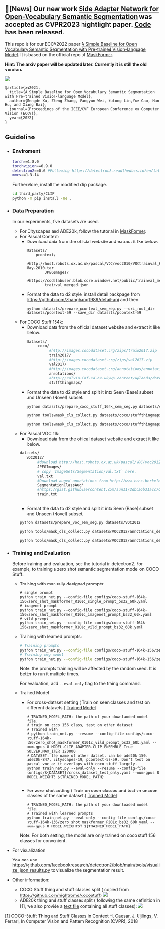 :tada:**[News]** Our new work [Side Adapter Network for Open-Vocabulary Semantic Segmentation](https://arxiv.org/abs/2302.12242) was accepted as CVPR2023 hightlight paper. [Code](https://github.com/MendelXu/SAN) has been released.
----------------------

This repo is for our ECCV2022 paper [A Simple Baseline for Open Vocabulary Semantic Segmentation with Pre-trained Vision-language Model](https://arxiv.org/pdf/2112.14757.pdf). It is based on the official repo of [MaskFormer](https://github.com/facebookresearch/MaskFormer).

**Hint: The arxiv paper will be updated later. Currently it is still the old version.**

![](resources/proposal.png)
```
@article{xu2021,
  title={A Simple Baseline for Open Vocabulary Semantic Segmentation with Pre-trained Vision-language Model},
  author={Mengde Xu, Zheng Zhang, Fangyun Wei, Yutong Lin,Yue Cao, Han Hu, and Xiang Bai},
  journal={Proceedings of the IEEE/CVF European Conference on Computer Vision (ECCV)},
  year={2022}
}
```

## Guideline
- ### Enviroment
     ```bash
     torch==1.8.0
     torchvision==0.9.0
     detectron2==0.6 #Following https://detectron2.readthedocs.io/en/latest/tutorials/install.html to install it and some required packages
     mmcv==1.3.14
     ```
     FurtherMore, install the modified clip package.
     ```bash
     cd third_party/CLIP
     python -m pip install -Ue .
     ```
- ### Data Preparation
  In our experiments, five datasets are used. 
  - For Cityscapes and ADE20k, follow the tutorial in [MaskFormer](https://github.com/facebookresearch/MaskFormer).
  - For Pascal Context:
    - Download data from the official website and extract it like below.
      ```shell
      Datasets/
          pcontext/
              #http://host.robots.ox.ac.uk/pascal/VOC/voc2010/VOCtrainval_03-May-2010.tar
              JPEGImages/
              #https://codalabuser.blob.core.windows.net/public/trainval_merged.json     
              trainval_merged.json 
      ```
    - Format the data to d2 style.
      install detail packpage from https://github.com/zhanghang1989/detail-api and then
      ```shell
      python datasets/prepare_pcontext_sem_seg.py --ori_root_dir datasets/pcontext-59 --save_dir datasets/pcontext-59
      ```
  - For COCO Stuff 164k:
    - Download data from the official dataset website and extract it like below.
       ```bash
       Datasets/
            coco/
                 #http://images.cocodataset.org/zips/train2017.zip
                 train2017/ 
                 #http://images.cocodataset.org/zips/val2017.zip
                 val2017/   
                 #http://images.cocodataset.org/annotations/annotations_trainval2017.zip
                 annotations/ 
                 #http://calvin.inf.ed.ac.uk/wp-content/uploads/data/cocostuffdataset/stuffthingmaps_trainval2017.zip
                 stuffthingmaps/ 
       ```
    - Format the data to d2 style and split it into Seen (Base) subset and Unseen (Novel) subset.
       ```bash
       python datasets/prepare_coco_stuff_164k_sem_seg.py datasets/coco

       python tools/mask_cls_collect.py datasets/coco/stuffthingmaps_detectron2/train2017_base datasets/coco/stuffthingmaps_detectron2/train2017_base_label_count.pkl
     
       python tools/mask_cls_collect.py datasets/coco/stuffthingmaps_detectron2/val2017 datasets/coco/stuffthingmaps_detectron2/val2017_label_count.pkl
       ```   
  - For Pascal VOC 11k:
    - Download data from the offical dataset website and extract it like below.
    ```bash
    datasets/
       VOC2012/
            #download http://host.robots.ox.ac.uk/pascal/VOC/voc2012/VOCtrainval_11-May-2012.tar and extract it here.
            JPEGImages/
            # copy `ImageSets/Segmentation/val.txt` here.
            val.txt
            #Download auged annotations from http://www.eecs.berkeley.edu/Research/Projects/CS/vision/grouping/semantic_contours/benchmark.tgz and convert the original mat file to png format. Or download it from https://www.dropbox.com/s/oeu149j8qtbs1x0/SegmentationClassAug.zip?dl=0 (Provided in https://github.com/DrSleep/tensorflow-deeplab-resnet#evaluation).
            SegmentationClassAug/
            #https://gist.githubusercontent.com/sun11/2dbda6b31acc7c6292d14a872d0c90b7/raw/5f5a5270089239ef2f6b65b1cc55208355b5acca/trainaug.txt
            train.txt
          
    ```
    - Format the data to d2 style and split it into Seen (Base) subset and Unseen (Novel) subset.
    ```bash
    python datasets/prepare_voc_sem_seg.py datasets/VOC2012

    python tools/mask_cls_collect.py datasets/VOC2012/annotations_detectron2/train_base datasets/VOC2012/annotations_detectron2/train_base_label_count.json

    python tools/mask_cls_collect.py datasets/VOC2012/annotations_detectron2/val datasets/VOC2012/annotations_detectron2/val_label_count.json
    ```
- ### Training and Evaluation

  Before training and evaluation, see the tutorial in detectron2. For example, to training a zero shot semantic segmentation model on COCO Stuff:
  
  - Training with manually designed prompts:
    ```
    # single prompt
    python train_net.py --config-file configs/coco-stuff-164k-156/zero_shot_maskformer_R101c_single_prompt_bs32_60k.yaml
    # imagenet prompt
    python train_net.py --config-file configs/coco-stuff-164k-156/zero_shot_maskformer_R101c_imagenet_prompt_bs32_60k.yaml
    # vild prompt
    python train_net.py --config-file configs/coco-stuff-164k-156/zero_shot_maskformer_R101c_vild_prompt_bs32_60k.yaml
    ```
  - Training with learned prompts:
    ```bash
    # Training prompts
    python train_net.py --config-file configs/coco-stuff-164k-156/zero_shot_proposal_classification_learn_prompt_bs32_10k.yaml --num-gpus 8 
    # Training seg model
    python train_net.py --config-file configs/coco-stuff-164k-156/zero_shot_maskformer_R101c_bs32_60k.yaml --num-gpus 8 MODEL.CLIP_ADAPTER.PROMPT_CHECKPOINT ${TRAINED_PROMPTS}
    ```
    Note: the prompts training will be affected by the random seed. It is better to run it multiple times.

    For evaluation, add `--eval-only` flag to the traing command.
  
  - Trained Model
    - For cross-dataset setting ( Train on seen classes and test on different datasets.)
      [Trained Model](https://drive.google.com/file/d/1pb6UeXoMPy5xdEBtFcQYLOBKZt0xufKY/view?usp=sharing)
      
      ```shell
      # TRAINED_MODEL_PATH: the path of your downlaoded model file.
      # train on coco 156 class, test on other dataset
      # Trained with 
      # python train_net.py --resume --config-file configs/coco-stuff-164k-156/zero_shot_maskformer_R101c_vild_prompt_bs32_60k.yaml --num-gpus 8 MODEL.CLIP_ADAPTER.CLIP_ENSEMBLE True SOLVER.MAX_ITER 120000
      # DATASET: the name of other datset, can be ade20k-150, ade20k-847, cityscapes-19, pcontext-59-59. Don't test on pascal voc as it overlaps with coco stuff largely.
      python train_net.py --eval-only --resume --config-file configs/${DATASET}/cross_dataset_test_only.yaml --num-gpus 8 MODEL.WEIGHTS ${TRAINED_MODEL_PATH}
       
      ```
    
    - For zero-shot setting ( Train on seen classes and test on unseen classes of the same dataset.)
      [Trained Model](https://drive.google.com/file/d/1jDmR4fL5Wm0UyMDd5LhsOl6T2RX2X9R5/view?usp=sharing) 
      ```shell
      # TRAINED_MODEL_PATH: the path of your downloaded model file.
      # Trained with learned prompts
      python train_net.py --eval-only --config-file configs/coco-stuff-164k-156/zero_shot_maskformer_R101c_bs32_60k.yaml --num-gpus 8 MODEL.WEIGHTST ${TRAINED_MODEL_PATH}
      ```
    
    Note: For both setting, the model are only trained on coco stuff 156 classes for convenient.
  
- For visualization
  
  You can use https://github.com/facebookresearch/detectron2/blob/main/tools/visualize_json_results.py to visualize the segmentation result.
- Other information:
    - COCO Stuff thing and stuff classes split ( copied from https://github.com/nightrome/cocostuff)
        ![](resources/coco_thing_stuff.png)
    - ADE20k thing and stuff classes split ( following the same definition in [1], we also provide a [text file](resources/ade20k_150_stuff.txt) containing all stuff classes):
        ![](resources/ade_thing_stuff.png)
    




[1] COCO-Stuff: Thing and Stuff Classes in Context H. Caesar, J. Uijlings, V. Ferrari, In Computer Vision and Pattern Recognition (CVPR), 2018.
